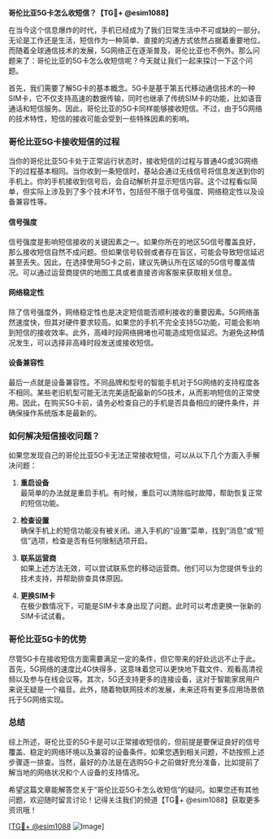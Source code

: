**哥伦比亚5G卡怎么收短信？【TG💪+ @esim1088】**

在当今这个信息爆炸的时代，手机已经成为了我们日常生活中不可或缺的一部分。无论是工作还是生活，短信作为一种简单、直接的沟通方式依然占据着重要地位。而随着全球通信技术的发展，5G网络正在逐渐普及，哥伦比亚也不例外。那么问题来了：哥伦比亚的5G卡怎么收短信呢？今天就让我们一起来探讨一下这个问题。

首先，我们需要了解5G卡的基本概念。5G卡是基于第五代移动通信技术的一种SIM卡，它不仅支持高速的数据传输，同时也继承了传统SIM卡的功能，比如语音通话和短信服务。因此，哥伦比亚的5G卡同样能够接收短信。不过，由于5G网络的技术特性，短信的接收可能会受到一些特殊因素的影响。

### **哥伦比亚5G卡接收短信的过程**

当你的哥伦比亚5G卡处于正常运行状态时，接收短信的过程与普通4G或3G网络下的过程基本相同。当你收到一条短信时，基站会通过无线信号将信息发送到你的手机上。你的手机接收到信号后，会自动解析并显示短信内容。这个过程看似简单，但实际上涉及到了多个技术环节，包括但不限于信号强度、网络稳定性以及设备兼容性等。

#### **信号强度**
信号强度是影响短信接收的关键因素之一。如果你所在的地区5G信号覆盖良好，那么接收短信自然不成问题。但如果信号较弱或者存在盲区，可能会导致短信延迟甚至丢失。因此，在选择使用5G卡之前，建议先确认所在区域的5G信号覆盖情况。可以通过运营商提供的地图工具或者直接咨询客服来获取相关信息。

#### **网络稳定性**
除了信号强度外，网络稳定性也是决定短信能否顺利接收的重要因素。5G网络虽然速度快，但其对硬件要求较高。如果您的手机不完全支持5G功能，可能会影响到短信的接收效率。此外，高峰时段网络拥堵也可能造成短信延迟。为避免这种情况发生，可以选择非高峰时段发送或接收短信。

#### **设备兼容性**
最后一点就是设备兼容性。不同品牌和型号的智能手机对于5G网络的支持程度各不相同。某些老旧机型可能无法完美适配最新的5G技术，从而影响短信的正常使用。因此，在购买5G卡前，请务必检查自己的手机是否具备相应的硬件条件，并确保操作系统版本是最新的。

### **如何解决短信接收问题？**

如果您发现自己的哥伦比亚5G卡无法正常接收短信，可以从以下几个方面入手解决问题：

1. **重启设备**  
   最简单的办法就是重启手机。有时候，重启可以清除临时故障，帮助恢复正常的短信功能。
   
2. **检查设置**  
   确保手机上的短信功能没有被关闭。进入手机的“设置”菜单，找到“消息”或“短信”选项，检查是否有任何限制选项开启。

3. **联系运营商**  
   如果上述方法无效，可以尝试联系您的移动运营商。他们可以为您提供专业的技术支持，并帮助排查具体原因。

4. **更换SIM卡**  
   在极少数情况下，可能是SIM卡本身出现了问题。此时可以考虑更换一张新的SIM卡试试看。

### **哥伦比亚5G卡的优势**

尽管5G卡在接收短信方面需要满足一定的条件，但它带来的好处远远不止于此。首先，5G网络的速度比4G快得多，这意味着您可以更快地下载文件、观看高清视频以及参与在线会议等。其次，5G还支持更多的连接设备，这对于智能家居用户来说无疑是一个福音。此外，随着物联网技术的发展，未来还将有更多应用场景依托于5G网络实现。

### **总结**

综上所述，哥伦比亚的5G卡是可以正常接收短信的，但前提是要保证良好的信号覆盖、稳定的网络环境以及兼容的设备条件。如果您遇到相关问题，不妨按照上述步骤逐一排查。当然，最好的办法是在选购5G卡之前做好充分准备，比如提前了解当地的网络状况和个人设备的支持情况。

希望这篇文章能解答您关于“哥伦比亚5G卡怎么收短信”的疑问。如果您还有其他问题，欢迎随时留言讨论！记得关注我们的频道【TG💪+ @esim1088】获取更多资讯哦！

[[TG💪+ @esim1088](https://t.me/s/esim1088) ![Image](https://i.postimg.cc/4NQfJmqS/Snipaste-2025-05-13-00-14-12.png)]